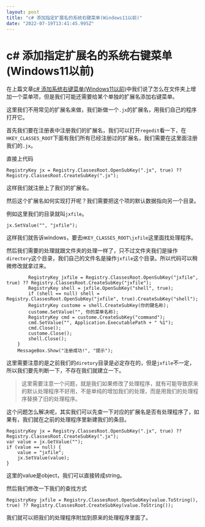 ```yaml
---
layout: post
title: "c# 添加指定扩展名的系统右键菜单(Windows11以前)"
date: "2022-07-19T13:41:45.995Z"
---
```

c# 添加指定扩展名的系统右键菜单(Windows11以前)
==============================

在上篇文章[c# 添加系统右键菜单(Windows11以前)](https://www.jvxiang.com/post/35.html)中我们说了怎么在文件夹上增加一个菜单项，但是我们可能还需要给某个单独的扩展名添加右键菜单。

  

这里我们不用常见的扩展名来做，我们新做一个`.jx`的扩展名，用我们自己的程序打开它。

  

首先我们要在注册表中注册我们的扩展名，我们可以打开`regedit`看一下，在`HKEY_CLASSES_ROOT`下面有我们所有已经注册过的扩展名，我们需要在这里面注册我们的`.jx`。

直接上代码

    RegistryKey jx = Registry.ClassesRoot.OpenSubKey(".jx", true) ?? Registry.ClassesRoot.CreateSubKey(".jx");

这样我们就注册上了我们的扩展名。

然后这个扩展名如何实现打开呢？我们需要把这个项的默认数据指向另一个目录。

例如这里我们的目录就叫`jxfile`。

    jx.SetValue("", "jxfile");

这样我们就告诉windows，要去`HKEY_CLASSES_ROOT\jxfile`这里面找处理程序。

然后我们需要的处理就跟文件夹的处理一样了，只不过文件夹我们是操作`directory`这个目录，我们自己的文件名是操作`jxfile`这个目录。所以代码可以稍微修改就拿过来。

            RegistryKey jxfile = Registry.ClassesRoot.OpenSubKey("jxfile", true) ?? Registry.ClassesRoot.CreateSubKey("jxfile");
            RegistryKey shell = jxfile.OpenSubKey("shell", true);
            if (shell == null) shell = Registry.ClassesRoot.OpenSubKey("jxfile", true).CreateSubKey("shell");
            RegistryKey custome = shell.CreateSubKey(你的键名称);
            custome.SetValue("", 你的菜单名称);
            RegistryKey cmd = custome.CreateSubKey("command");
            cmd.SetValue("", Application.ExecutablePath + " %1");
            cmd.Close();
            custome.Close();
            shell.Close();
        }
        MessageBox.Show("注册成功!", "提示");

这里需要注意的是之前我们的`diretory`目录是必定存在的，但是`jxfile`不一定，所以我们要先判断一下，不存在我们就建立一下。

> 这里需要注意一个问题，就是我们如果修改了处理程序，就有可能导致原来的默认处理程序不好用，不是单纯的增加我们的处理，而是用我们的处理程序替换了旧的处理程序。

这个问题怎么解决呢，其实我们可以先查一下对应的扩展名是否有处理程序了，如果有，我们就在之前的处理程序里新建我们的条目。

    RegistryKey jx = Registry.ClassesRoot.OpenSubKey(".jx", true) ?? Registry.ClassesRoot.CreateSubKey(".jx");
    var value = jx.GetValue("");
    if (value == null) {
        value = "jxfile";
        jx.SetValue(value);
    }

这里的value是object，我们可以直接转成string。

然后我们修改一下我们的查找方式

    RegistryKey jxfile = Registry.ClassesRoot.OpenSubKey(value.ToString(), true) ?? Registry.ClassesRoot.CreateSubKey(value.ToString());

我们就可以把我们的处理程序附加到原来的处理程序里面了。